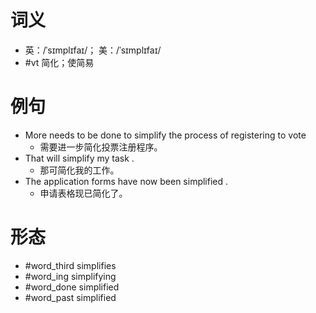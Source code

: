 # 词义
- 英：/ˈsɪmplɪfaɪ/； 美：/ˈsɪmplɪfaɪ/
- #vt 简化；使简易
# 例句
- More needs to be done to simplify the process of registering to vote
	- 需要进一步简化投票注册程序。
- That will simplify my task .
	- 那可简化我的工作。
- The application forms have now been simplified .
	- 申请表格现已简化了。
# 形态
- #word_third simplifies
- #word_ing simplifying
- #word_done simplified
- #word_past simplified

